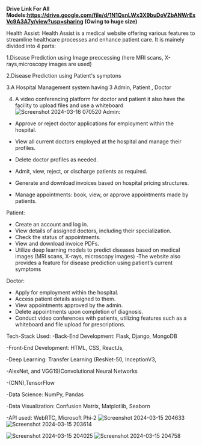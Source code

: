 **Drive Link For All Models:https://drive.google.com/file/d/1N1QsnLWx3X9buDoVZbANWrExVc9A3A7y/view?usp=sharing (Owing to huge size)**

Health Assist:
Health Assist is a medical website offering various features to streamline healthcare processes and enhance patient care. It is mainely divided into 4 parts:

1.Disease Prediction using Image preocessing (here MRI scans, X-rays,microscopy images are used)

2.Disease Prediction using Patient's symptons

3.A Hospital Management system having 3 Admin, Patient , Doctor 

4. A video conferencing platform for doctor and patient it also have the facility to upload files and use a whiteboard
![Screenshot 2024-03-16 070520](https://github.com/adiitya24/Out_of_Bounds/assets/124274939/2e974f17-59a9-41ff-8126-8a521e435838)
Admin:
- Approve or reject doctor applications for employment within the hospital.
- View all current doctors employed at the hospital and manage their profiles.

- Delete doctor profiles as needed.
- Admit, view, reject, or discharge patients as required.
- Generate and download invoices based on hospital pricing structures.
- Manage appointments: book, view, or approve appointments made by patients.

Patient:
- Create an account and log in.
- View details of assigned doctors, including their specialization.
- Check the status of appointments.
- View and download invoice PDFs.
- Utilize deep learning models to predict diseases based on medical images (MRI scans, X-rays, microscopy images)
-The website also provides a feature for disease prediction using patient’s current symptoms 

Doctor:
- Apply for employment within the hospital.
- Access patient details assigned to them.
- View appointments approved by the admin.
- Delete appointments upon completion of diagnosis.
- Conduct video conferences with patients, utilizing features such as a whiteboard and file upload for prescriptions.


Tech-Stack Used: 
-Back-End Development:  Flask, Django, MongoDB

-Front-End Development: HTML, CSS, ReactJs,

-Deep Learning: Transfer Learning (ResNet-50, InceptionV3,

-AlexNet, and VGG19)Convolutional Neural Networks

-(CNN),TensorFlow

-Data Science: NumPy, Pandas

-Data Visualization: Confusion Matrix, Matplotlib, Seaborn

-API used: WebRTC, Microsoft Phi-2
![Screenshot 2024-03-15 204633](https://github.com/adiitya24/Out_of_Bounds/assets/124274939/67dba244-545b-44ec-8ce1-41a5b3f745b5)![Screenshot 2024-03-15 203614](https://github.com/adiitya24/Out_of_Bounds/assets/124274939/1571043a-4032-4c85-a95b-7940020a39e9)



![Screenshot 2024-03-15 204025](https://github.com/adiitya24/Out_of_Bounds/assets/124274939/efb6dc2b-9b05-412e-8650-9723d84dc883)
![Screenshot 2024-03-15 204758](https://github.com/adiitya24/Out_of_Bounds/assets/124274939/1245a6cf-313f-4a36-8fe1-2288275f0041)


